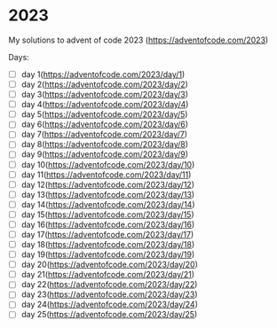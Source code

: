 # 2023

My solutions to advent of code 2023 (<https://adventofcode.com/2023>)

Days:
- [ ] day 1(<https://adventofcode.com/2023/day/1>)
- [ ] day 2(<https://adventofcode.com/2023/day/2>)
- [ ] day 3(<https://adventofcode.com/2023/day/3>)
- [ ] day 4(<https://adventofcode.com/2023/day/4>)
- [ ] day 5(<https://adventofcode.com/2023/day/5>)
- [ ] day 6(<https://adventofcode.com/2023/day/6>)
- [ ] day 7(<https://adventofcode.com/2023/day/7>)
- [ ] day 8(<https://adventofcode.com/2023/day/8>)
- [ ] day 9(<https://adventofcode.com/2023/day/9>)
- [ ] day 10(<https://adventofcode.com/2023/day/10>)
- [ ] day 11(<https://adventofcode.com/2023/day/11>)
- [ ] day 12(<https://adventofcode.com/2023/day/12>)
- [ ] day 13(<https://adventofcode.com/2023/day/13>)
- [ ] day 14(<https://adventofcode.com/2023/day/14>)
- [ ] day 15(<https://adventofcode.com/2023/day/15>)
- [ ] day 16(<https://adventofcode.com/2023/day/16>)
- [ ] day 17(<https://adventofcode.com/2023/day/17>)
- [ ] day 18(<https://adventofcode.com/2023/day/18>)
- [ ] day 19(<https://adventofcode.com/2023/day/19>)
- [ ] day 20(<https://adventofcode.com/2023/day/20>)
- [ ] day 21(<https://adventofcode.com/2023/day/21>)
- [ ] day 22(<https://adventofcode.com/2023/day/22>)
- [ ] day 23(<https://adventofcode.com/2023/day/23>)
- [ ] day 24(<https://adventofcode.com/2023/day/24>)
- [ ] day 25(<https://adventofcode.com/2023/day/25>)
